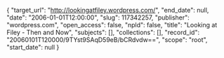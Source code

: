 {
  "target_url": "http://lookingatfiley.wordpress.com/", 
  "end_date": null, 
  "date": "2006-01-01T12:00:00", 
  "slug": 117342257, 
  "publisher": "wordpress.com", 
  "open_access": false, 
  "npld": false, 
  "title": "Looking at Filey - Then and Now", 
  "subjects": [], 
  "collections": [], 
  "record_id": "20060101T120000/9TYst9SAqD59eB/bCRdvdw==", 
  "scope": "root", 
  "start_date": null
}

